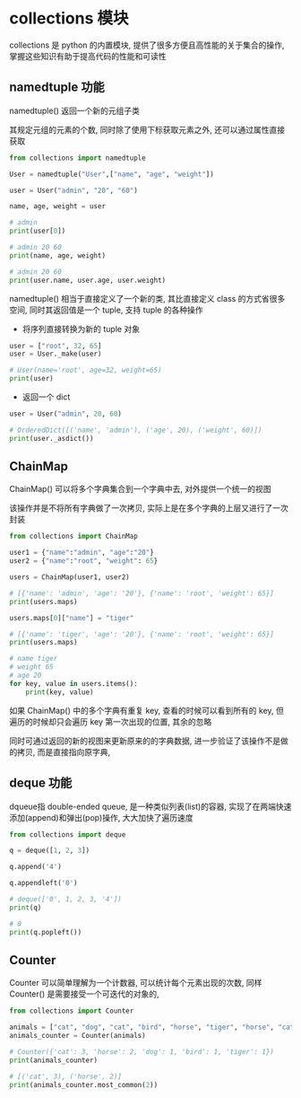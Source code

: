 <!--
 * @Description: 
 * @Version: 1.0
 * @Author: daLao
 * @Email: dalao@xxx.com
 * @Date: 2022-10-26 19:54:27
 * @LastEditors: daLao
 * @LastEditTime: 2023-04-17 15:20:21
-->

# collections 模块

collections 是 python 的内置模块, 提供了很多方便且高性能的关于集合的操作, 掌握这些知识有助于提高代码的性能和可读性

## namedtuple 功能

namedtuple() 返回一个新的元组子类

其规定元组的元素的个数, 同时除了使用下标获取元素之外, 还可以通过属性直接获取

```py
from collections import namedtuple

User = namedtuple("User",["name", "age", "weight"])

user = User("admin", "20", "60")

name, age, weight = user

# admin
print(user[0])

# admin 20 60
print(name, age, weight)

# admin 20 60
print(user.name, user.age, user.weight)
```

namedtuple() 相当于直接定义了一个新的类, 其比直接定义 class 的方式省很多空间, 同时其返回值是一个 tuple, 支持 tuple 的各种操作

- 将序列直接转换为新的 tuple 对象

```py
user = ["root", 32, 65]
user = User._make(user) 

# User(name='root', age=32, weight=65)
print(user) 
```

- 返回一个 dict

```py
user = User("admin", 20, 60)

# OrderedDict([('name', 'admin'), ('age', 20), ('weight', 60)])
print(user._asdict()) 
```

## ChainMap

ChainMap() 可以将多个字典集合到一个字典中去, 对外提供一个统一的视图

该操作并是不将所有字典做了一次拷贝, 实际上是在多个字典的上层又进行了一次封装

```py
from collections import ChainMap

user1 = {"name":"admin", "age":"20"}
user2 = {"name":"root", "weight": 65}

users = ChainMap(user1, user2)

# [{'name': 'admin', 'age': '20'}, {'name': 'root', 'weight': 65}]
print(users.maps)

users.maps[0]["name"] = "tiger"

# [{'name': 'tiger', 'age': '20'}, {'name': 'root', 'weight': 65}]
print(users.maps)

# name tiger
# weight 65
# age 20
for key, value in users.items():
    print(key, value)
```

如果 ChainMap() 中的多个字典有重复 key, 查看的时候可以看到所有的 key, 但遍历的时候却只会遍历 key 第一次出现的位置, 其余的忽略

同时可通过返回的新的视图来更新原来的的字典数据, 进一步验证了该操作不是做的拷贝, 而是直接指向原字典, 

## deque 功能

dqueue指 double-ended queue, 是一种类似列表(list)的容器, 实现了在两端快速添加(append)和弹出(pop)操作, 大大加快了遍历速度

```py
from collections import deque

q = deque([1, 2, 3])

q.append('4')

q.appendleft('0')

# deque(['0', 1, 2, 3, '4'])
print(q)

# 0
print(q.popleft())
```

## Counter

Counter 可以简单理解为一个计数器, 可以统计每个元素出现的次数, 同样 Counter() 是需要接受一个可迭代的对象的, 

```py
from collections import Counter

animals = ["cat", "dog", "cat", "bird", "horse", "tiger", "horse", "cat"]
animals_counter = Counter(animals)

# Counter({'cat': 3, 'horse': 2, 'dog': 1, 'bird': 1, 'tiger': 1}) 
print(animals_counter)

# [('cat', 3), ('horse', 2)]
print(animals_counter.most_common(2))
```
